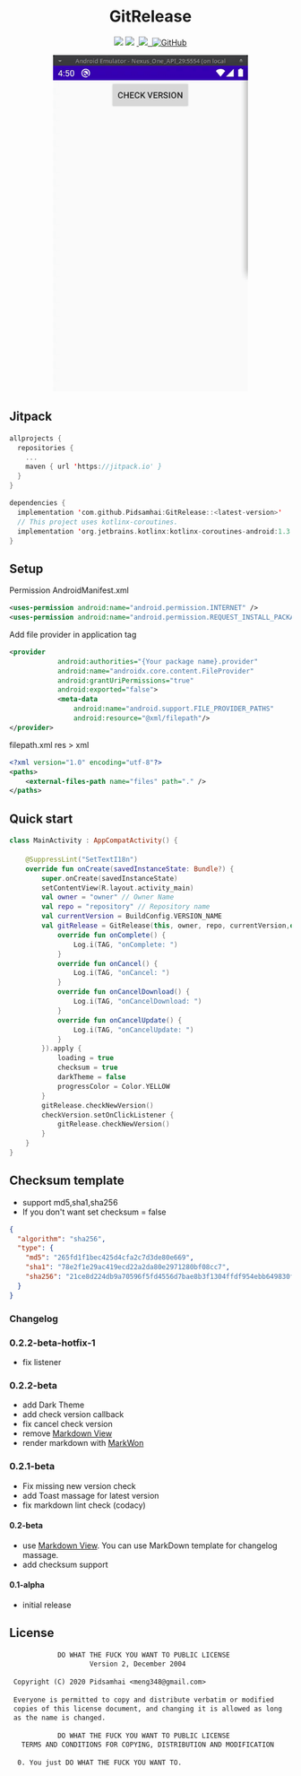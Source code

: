 <h1 align="center">GitRelease</h1>
<p align="center">
<a href="https://www.codacy.com/gh/Pidsamhai/GitRelease?utm_source=github.com&amp;utm_medium=referral&amp;utm_content=Pidsamhai/GitRelease&amp;utm_campaign=Badge_Grade"><img src="https://api.codacy.com/project/badge/Grade/90a5f1b1916b49ddaa30aac59c749bf3"/></a>
<a href="https://jitpack.io/#Pidsamhai/GitRelease/"> <img src="https://jitpack.io/v/Pidsamhai/GitRelease.svg" /></a>
<a href="https://kotlinlang.org">&nbsp<img src="https://img.shields.io/badge/Kotlin-1.3.71-blue.svg" /> </a>
<a href="https://github.com/Pidsamhai/GitRelease/blob/master/License.txt">&nbsp<img alt="GitHub" src="https://img.shields.io/github/license/Pidsamhai/GitRelease"></a>
</p>
<p align="center">
<img src="./art/vdo.gif" height="600" />
</p>

## Jitpack

```kotlin
allprojects {
  repositories {
    ...
    maven { url 'https://jitpack.io' }
  }
}
```

```kotlin
dependencies {
  implementation 'com.github.Pidsamhai:GitRelease::<latest-version>'
  // This project uses kotlinx-coroutines.
  implementation 'org.jetbrains.kotlinx:kotlinx-coroutines-android:1.3.5'
}
```

## Setup

Permission AndroidManifest.xml

```xml
<uses-permission android:name="android.permission.INTERNET" />
<uses-permission android:name="android.permission.REQUEST_INSTALL_PACKAGES"/>
```

Add file provider in application tag

```xml
<provider
            android:authorities="{Your package name}.provider" 
            android:name="androidx.core.content.FileProvider"
            android:grantUriPermissions="true"
            android:exported="false">
            <meta-data
                android:name="android.support.FILE_PROVIDER_PATHS"
                android:resource="@xml/filepath"/>
</provider>
```

filepath.xml   res > xml

```xml
<?xml version="1.0" encoding="utf-8"?>
<paths>
    <external-files-path name="files" path="." />
</paths>
```

## Quick start

```kotlin
class MainActivity : AppCompatActivity() {

    @SuppressLint("SetTextI18n")
    override fun onCreate(savedInstanceState: Bundle?) {
        super.onCreate(savedInstanceState)
        setContentView(R.layout.activity_main)
        val owner = "owner" // Owner Name
        val repo = "repository" // Repository name
        val currentVersion = BuildConfig.VERSION_NAME
        val gitRelease = GitRelease(this, owner, repo, currentVersion,object : OnCheckReleaseListener {
            override fun onComplete() {
                Log.i(TAG, "onComplete: ")
            }
            override fun onCancel() {
                Log.i(TAG, "onCancel: ")
            }
            override fun onCancelDownload() {
                Log.i(TAG, "onCancelDownload: ")
            }
            override fun onCancelUpdate() {
                Log.i(TAG, "onCancelUpdate: ")
            }
        }).apply {
            loading = true
            checksum = true
            darkTheme = false
            progressColor = Color.YELLOW
        }
        gitRelease.checkNewVersion()
        checkVersion.setOnClickListener {
            gitRelease.checkNewVersion()
        }
    }
}
```

## Checksum template

*   support md5,sha1,sha256
*   If you don't want set checksum = false

```json
{
  "algorithm": "sha256",
  "type": {
    "md5": "265fd1f1bec425d4cfa2c7d3de80e669",
    "sha1": "78e2f1e29ac419ecd22a2da80e2971280bf08cc7",
    "sha256": "21ce8d224db9a70596f5fd4556d7bae8b3f1304ffdf954ebb649830fa2493cf8"
  }
}
```

### Changelog

### 0.2.2-beta-hotfix-1

*  fix listener

### 0.2.2-beta

*  add Dark Theme
*  add check version callback
*  fix cancel check version
*  remove [Markdown View](https://github.com/mukeshsolanki/MarkdownView-Android)
*  render markdown with [MarkWon](https://github.com/noties/Markwon)

### 0.2.1-beta

*   Fix missing new version check
*   add Toast massage for latest version
*   fix markdown lint check (codacy)

#### 0.2-beta

*   use [Markdown View](https://github.com/mukeshsolanki/MarkdownView-Android). You can use MarkDown template for changelog massage.
*   add checksum support

#### 0.1-alpha

*   initial release





## License

```text
            DO WHAT THE FUCK YOU WANT TO PUBLIC LICENSE
                    Version 2, December 2004

 Copyright (C) 2020 Pidsamhai <meng348@gmail.com>

 Everyone is permitted to copy and distribute verbatim or modified
 copies of this license document, and changing it is allowed as long
 as the name is changed.

            DO WHAT THE FUCK YOU WANT TO PUBLIC LICENSE
   TERMS AND CONDITIONS FOR COPYING, DISTRIBUTION AND MODIFICATION

  0. You just DO WHAT THE FUCK YOU WANT TO.
```
